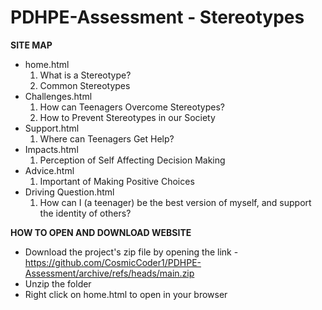 # PDHPE-Assessment - Stereotypes
**SITE MAP**
- home.html
  1. What is a Stereotype?
  2. Common Stereotypes
- Challenges.html
  1. How can Teenagers Overcome Stereotypes?
  2. How to Prevent Stereotypes in our Society
- Support.html
  1. Where can Teenagers Get Help?
- Impacts.html
  1. Perception of Self Affecting Decision Making
- Advice.html
  1. Important of Making Positive Choices
- Driving Question.html
  1. How can I (a teenager) be the best version of myself, and support the identity of others?

**HOW TO OPEN AND DOWNLOAD WEBSITE**
- Download the project's zip file by opening the link - https://github.com/CosmicCoder1/PDHPE-Assessment/archive/refs/heads/main.zip
- Unzip the folder
- Right click on home.html to open in your browser
